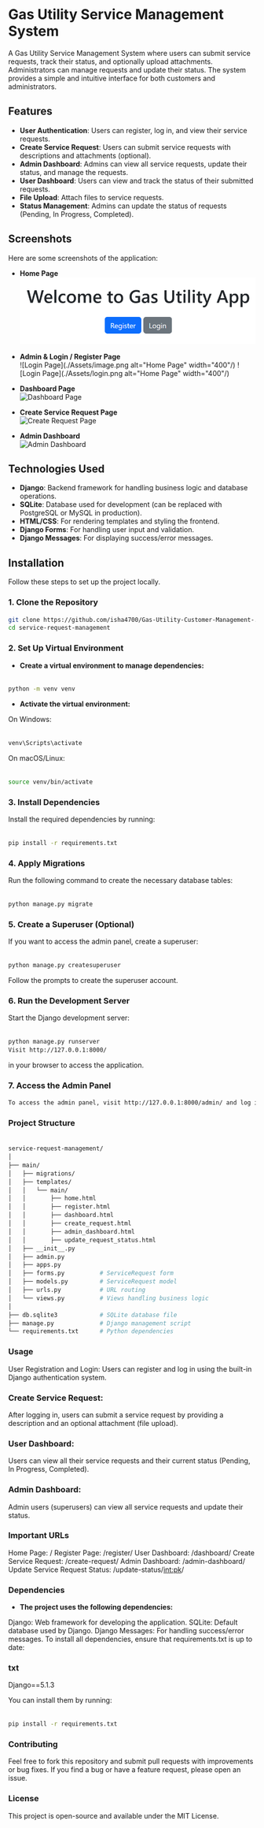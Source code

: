 # Gas Utility Service Management System

A Gas Utility Service Management System where users can submit service requests, track their status, and optionally upload attachments. Administrators can manage requests and update their status. The system provides a simple and intuitive interface for both customers and administrators.

## Features

- **User Authentication**: Users can register, log in, and view their service requests.
- **Create Service Request**: Users can submit service requests with descriptions and attachments (optional).
- **Admin Dashboard**: Admins can view all service requests, update their status, and manage the requests.
- **User Dashboard**: Users can view and track the status of their submitted requests.
- **File Upload**: Attach files to service requests.
- **Status Management**: Admins can update the status of requests (Pending, In Progress, Completed).

## Screenshots

Here are some screenshots of the application:

- **Home Page**  
![Home Page](./Assets/home.png)


- **Admin & Login / Register Page**  
![Login Page](./Assets/image.png alt="Home Page" width="400"/)
![Login Page](./Assets/login.png alt="Home Page" width="400"/)

- **Dashboard Page**  
![Dashboard Page](https://link-to-your-screenshot-image.com/dashboard_page.png)

- **Create Service Request Page**  
![Create Request Page](https://link-to-your-screenshot-image.com/create_request_page.png)

- **Admin Dashboard**  
![Admin Dashboard](https://link-to-your-screenshot-image.com/admin_dashboard.png)

## Technologies Used

- **Django**: Backend framework for handling business logic and database operations.
- **SQLite**: Database used for development (can be replaced with PostgreSQL or MySQL in production).
- **HTML/CSS**: For rendering templates and styling the frontend.
- **Django Forms**: For handling user input and validation.
- **Django Messages**: For displaying success/error messages.

## Installation

Follow these steps to set up the project locally.

### 1. Clone the Repository

```bash
git clone https://github.com/isha4700/Gas-Utility-Customer-Management-.git
cd service-request-management
```

### 2. Set Up Virtual Environment
- **Create a virtual environment to manage dependencies:**

```bash

python -m venv venv
```
- **Activate the virtual environment:**

On Windows:
```bash

venv\Scripts\activate
```
On macOS/Linux:

```bash

source venv/bin/activate
```
### 3. Install Dependencies
Install the required dependencies by running:

```bash

pip install -r requirements.txt
```
### 4. Apply Migrations
Run the following command to create the necessary database tables:

```bash

python manage.py migrate
```
### 5. Create a Superuser (Optional)
If you want to access the admin panel, create a superuser:

```bash

python manage.py createsuperuser
```
Follow the prompts to create the superuser account.

### 6. Run the Development Server
Start the Django development server:

```bash

python manage.py runserver
Visit http://127.0.0.1:8000/ 
```
in your browser to access the application.

### 7. Access the Admin Panel
```bash
To access the admin panel, visit http://127.0.0.1:8000/admin/ and log in using the superuser credentials you created.
```
### Project Structure
```bash

service-request-management/
│
├── main/
│   ├── migrations/
│   ├── templates/
│   │   └── main/
│   │       ├── home.html
│   │       ├── register.html
│   │       ├── dashboard.html
│   │       ├── create_request.html
│   │       ├── admin_dashboard.html
│   │       ├── update_request_status.html
│   ├── __init__.py
│   ├── admin.py
│   ├── apps.py
│   ├── forms.py          # ServiceRequest form
│   ├── models.py         # ServiceRequest model
│   ├── urls.py           # URL routing
│   └── views.py          # Views handling business logic
│
├── db.sqlite3            # SQLite database file
├── manage.py             # Django management script
└── requirements.txt      # Python dependencies
```
### Usage
User Registration and Login:
Users can register and log in using the built-in Django authentication system.

### Create Service Request:
After logging in, users can submit a service request by providing a description and an optional attachment (file upload).

### User Dashboard:
Users can view all their service requests and their current status (Pending, In Progress, Completed).

### Admin Dashboard:
Admin users (superusers) can view all service requests and update their status.

### Important URLs
Home Page: /
Register Page: /register/
User Dashboard: /dashboard/
Create Service Request: /create-request/
Admin Dashboard: /admin-dashboard/
Update Service Request Status: /update-status/<int:pk>/
### Dependencies
- **The project uses the following dependencies:**

Django: Web framework for developing the application.
SQLite: Default database used by Django.
Django Messages: For handling success/error messages.
To install all dependencies, ensure that requirements.txt is up to date:

### txt

Django==5.1.3

You can install them by running:

```bash

pip install -r requirements.txt
```
### Contributing
Feel free to fork this repository and submit pull requests with improvements or bug fixes. If you find a bug or have a feature request, please open an issue.

### License
This project is open-source and available under the MIT License.
